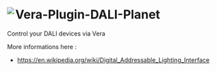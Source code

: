 # <img align="left" src="https://a-lurker.github.io/icons/DALI_planet_50_50.png"> Vera-Plugin-DALI-Planet

Control your DALI devices via Vera

More informations here :
- https://en.wikipedia.org/wiki/Digital_Addressable_Lighting_Interface
